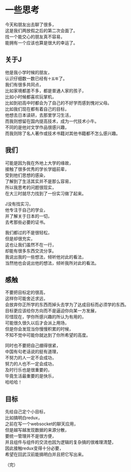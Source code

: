 # 一些思考
今天和朋友出去聊了很多，  
这是我们两放假之后的第二次会面了。  
找一个能交心的朋友真不容易，  
能拥有一个应该也算是很大的幸运了。
## 关于J
他是我小学时候的朋友，  
认识仔细数一数已经有`十五年`了。  
我们有很多共同点，  
比如家境都差不多，都是普通人家的孩子，  
比如小时候都喜欢玩掌机，  
比如到初高中时都会为了自己的不好学而感到愧对父母。  
比如我们现在都有着自己的目标，  
他想去日本读研，去那里学习生活，  
而我则想留在国内提高技术，成为一代技术小牛。  
不同的是他对文学作品很感兴趣，  
而我则除了名人著作或技术书籍对其他书籍都不怎么感兴趣。  
## 我们
可能是因为我在外地上大学的缘故，  
接触了很多优秀的学长学姐前辈，  
受到他们思想的感染，  
了解到了生活其实并不是那么容易，  
所以我思考的问题很现实，  
在大三时就尽力找到了一份实习做了起来。  

J没有找实习，  
他专注于自己的学业，  
并了解关于日本的一切，  
去考那些必要的证书。  

我们都过的不是很轻松，  
但是却很充实，  
这也让我们虽然不在一行，  
却能有很多东西交流分享。  
我说出我的一些想法，倾听他对此的看法，  
当然他也会说出他的想法，倾听我所对此的看法。
## 感触
不要把目标定的很高，  
这样你可能舍近求远，  
会放弃你正所学的东西而掉头去学为了达成目标而必须学的东西。  
目标更应该给你方向而不是逼迫你向某一方发展，  
珍惜现在，学你所感兴趣的所认为有用的，  
可能很久很久以后才会派上用场，  
但是你会发现当你慢慢积累的时候，  
不知不觉中可能你就达到了你所希望的高度。  

同时也不要把自己绷得很紧，  
中国有句老话说的挺有道理，  
不努力的人一定不会成功，  
努力的人也不一定会成功，  
及时行乐也是很重要的，  
毕竟生活最重要的是快乐，  
哈哈哈！
## 目标
先给自己定个小目标，  
比如搞明白redux，  
之前在写一个websocket的聊天应用，  
但是越写越发现数据的来源分散，  
要统一管理并不是很方便，  
并且组件与组件的交流也因为逻辑的复杂搞的很难理清楚，  
因此接触redux变得十分必要，  
希望在回武汉前能搞明白并且把它写出来。

（完）

